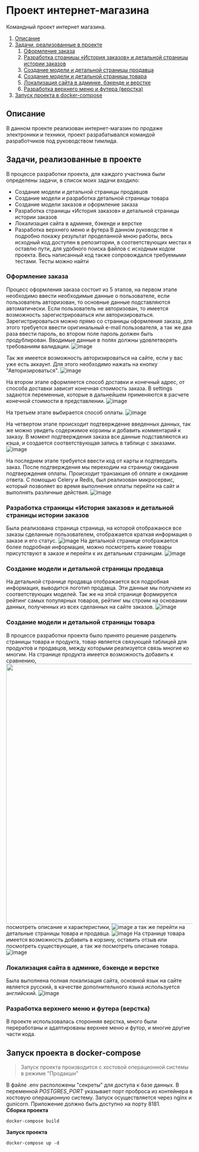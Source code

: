 # Проект интернет-магазина
Командный проект интернет магазина.
1. [Описание](#introduction)
2. [Задачи, реализованные в проекте](#paragraph1)
    1. [Оформление заказа](#subparagraph1)
    2. [Разработка страницы «История заказов» и детальной страницы истории заказов](#subparagraph2)
    3. [Создание модели и детальной страницы продавца](#subparagraph3)
    4. [Создание модели и детальной страницы товара](#subparagraph4)
    5. [Локализация сайта в админке, бэкенде и верстке](#subparagraph5)
    6. [Разработка верхнего меню и футера (верстка)](#subparagraph6)
3. [Запуск проекта в docker-compose](#paragraph2)

## Описание <a name="introduction"></a>
В данном проекте реализован интернет-магазин по продаже электроники и техники, 
проект разрабатывался командой разработчиков под руководством тимлида.
## Задачи, реализованные в проекте <a name="paragraph1"></a>
В процессе разработки проекта, для каждого участника были определены задачи, в список моих задачи входило:
- Создание модели и детальной страницы продавцов
- Создание модели и разработка детальной страницы товара
- Создание модели заказов и оформление заказа
- Разработка страницы «История заказов» и детальной страницы истории заказов
- Локализация сайта в админке, бэкенде и верстке
- Разработка верхнего меню и футера
В данном руководстве я подробно покажу результат проделанной мною работы, весь исходный код доступен в репозитории, 
в соответствующих местах я оставлю пути, для удобного поиска файлов с исходным кодом проекта.
Весь написанный код также сопровождался требуемыми тестами. Тесты можно найти
### Оформление заказа<a name="subparagraph1"></a>
Процесс оформления заказа состоит из 5 этапов, на первом этапе необходимо ввести необходимые данные о пользователе, если пользователь авторизован, то основные данные подставляются автоматически. Если пользователь не авторизован, то имеется возможность зарегистрироваться или авторизироваться. Зарегистрироваться можно прямо со страницы оформления заказа, для этого требуется ввести оригинальный e-mail пользователя, а так же два раза ввести пароль, во втором поле пароль должен быть продублирован. Вводимые данные в полях должны удовлетворять требованиям валидации.
![image](https://user-images.githubusercontent.com/116742525/233165193-3aca37e7-c310-44e5-b2b9-195a60a2e966.png)

Так же имеется возможность авторизироваться на сайте, если у вас уже есть аккаунт. Для этого необходимо нажать на кнопку "Авторизироваться".
![image](https://user-images.githubusercontent.com/116742525/233178242-74a1f8a6-019e-49a9-a9fd-4c46d20f343e.png)

На втором этапе оформляется способ доставки и конечный адрес, от способа доставки зависит конечная стоимость заказа. В settings задаются переменные, которые в дальнейшем применяются в расчете конечной стоимости в представлении.
![image](https://user-images.githubusercontent.com/116742525/233165271-20b35524-8f0a-4671-a784-bb67d52e06d8.png)

На третьем этапе выбирается способ оплаты.
![image](https://user-images.githubusercontent.com/116742525/233165327-52cc33b3-16f3-422b-9ea4-1426a7b8fd2b.png)

На четвертом этапе происходит подтверждение введенных данных, так же можно увидеть содержимое корзины и добавить комментарий к заказу. В момент подтверждения заказа все данные подставляются из кэша, и создается соответствующая запись в таблице с заказами.
![image](https://user-images.githubusercontent.com/116742525/233165529-61849ea4-307f-4a34-9de4-ae7f6593d344.png)

На последнем этапе требуется ввести код от карты и подтвердить заказ. После подтверждения мы переходим на страницу ожидания подтверждения оплаты. 
Происходит транзакция об оплате и ожидание ответа. С помощью Celery и Redis, был реализован микросервис, который позволяет во время выполнения оплаты перейти на сайт и выполнять различные действия.
![image](https://user-images.githubusercontent.com/116742525/233177901-abf0cbe2-7669-481e-873a-9f07ead40c2d.png)

### Разработка страницы «История заказов» и детальной страницы истории заказов<a name="subparagraph2"></a>
Была реализована страница страница, на которой отображаюся все заказы сделанные пользователем, отображается краткая информация о заказе и его статус.
![image](https://user-images.githubusercontent.com/116742525/233166180-aac29eac-2897-41ad-b503-0ccaa0f7f0d6.png)
На детальной странице отображается более подробная информация, можно посмотреть какие товары присутствуют в заказе и перейти к их детальным страницам.
![image](https://user-images.githubusercontent.com/116742525/233166354-2843a227-e64b-449c-b035-31c382dea2c3.png)

### Создание модели и детальной страницы продавца<a name="subparagraph3"></a>
На детальной странице продавца отображается вся подробная информация, выводится логотип продавца. Эти данные мы получаем из соответствующих моделей. Так же на этой странице формируется рейтинг самых популярных товаров, рейтинг мы строим на основании данных, полученных из всех сделанных на сайте заказов.
![image](https://user-images.githubusercontent.com/116742525/233162926-4b068b4a-0473-4ca9-99c6-3d574f23617b.png)

### Создание модели и детальной страницы товара<a name="subparagraph4"></a>
В процессе разработки проекта было принято решение разделить страницы товара и продукта, товар является связующей таблицей для продуктов и продавцов, между которыми реализуется связь многие ко многим. 
На странице продукта имеется возможность добавить к сравнению, 
<img src="https://user-images.githubusercontent.com/116742525/233164100-bad26a0a-4836-430f-8f56-df5d59ad9d87.png" width="700">
посмотреть описание и характеристики, 
![image](https://user-images.githubusercontent.com/116742525/233164163-05cc7da1-2339-44a9-9617-63cb9b3eb869.png)
а так же перейти на детальные страницы товара и продавца.
![image](https://user-images.githubusercontent.com/116742525/233164333-c6d18f5f-916e-48ed-8635-ce215060ad4d.png)
На странице товара имеется возможность добавить в корзину, оставить отзыв или посмотреть существующие, а так же посмотреть описание товара. 
![image](https://user-images.githubusercontent.com/116742525/233165086-15aa602f-569d-4fb4-b624-2ca103b66c66.png)


### Локализация сайта в админке, бэкенде и верстке<a name="subparagraph5"></a>
Была выполнена полная локализация сайта, основной язык на сайте является русский, в качестве дополнительного языка используется английский.
![image](https://user-images.githubusercontent.com/116742525/233164749-021e0200-94ff-4fa8-80e8-2050745eb854.png)


### Разработка верхнего меню и футера (верстка)<a name="subparagraph6"></a>
В проекте использовалась сторонняя верстка, много были переработаны и адаптированы верхнее меню и футор, и многие другие части кода.


## Запуск проекта в docker-compose <a name="paragraph2"></a>
> Запуск проекта производится с хостовой операционной системы в режиме "Продакшн" 

В файле .env расположены "секреты" для доступа к базе данных. В переменной *POSTGRES_PORT* указывает порт проброса из контейнера в хостовую операционную систему.
Запуск осуществляется через nginx и gunicorn. Приложение должно быть доступно на порту 8181.  
**Сборка проекта**
```commandline
docker-compose build
```
**Запуск проекта**
```commandline
docker-compose up -d
```

